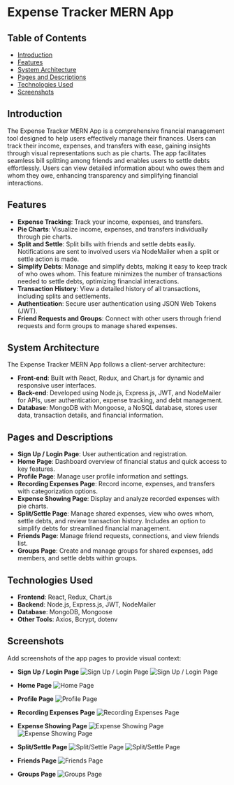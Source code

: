 # Expense Tracker MERN App

## Table of Contents
- [Introduction](#introduction)
- [Features](#features)
- [System Architecture](#system-architecture)
- [Pages and Descriptions](#pages-and-descriptions)
- [Technologies Used](#technologies-used)
- [Screenshots](#screenshots)

## Introduction
The Expense Tracker MERN App is a comprehensive financial management tool designed to help users effectively manage their finances. Users can track their income, expenses, and transfers with ease, gaining insights through visual representations such as pie charts. The app facilitates seamless bill splitting among friends and enables users to settle debts effortlessly. Users can view detailed information about who owes them and whom they owe, enhancing transparency and simplifying financial interactions.

## Features
- **Expense Tracking**: Track your income, expenses, and transfers.
- **Pie Charts**: Visualize income, expenses, and transfers individually through pie charts.
- **Split and Settle**: Split bills with friends and settle debts easily. Notifications are sent to involved users via NodeMailer when a split or settle action is made.
- **Simplify Debts**: Manage and simplify debts, making it easy to keep track of who owes whom. This feature minimizes the number of transactions needed to settle debts, optimizing financial interactions.
- **Transaction History**: View a detailed history of all transactions, including splits and settlements.
- **Authentication**: Secure user authentication using JSON Web Tokens (JWT).
- **Friend Requests and Groups**: Connect with other users through friend requests and form groups to manage shared expenses.

## System Architecture
The Expense Tracker MERN App follows a client-server architecture:
- **Front-end**: Built with React, Redux, and Chart.js for dynamic and responsive user interfaces.
- **Back-end**: Developed using Node.js, Express.js, JWT, and NodeMailer for APIs, user authentication, expense tracking, and debt management.
- **Database**: MongoDB with Mongoose, a NoSQL database, stores user data, transaction details, and financial information.

## Pages and Descriptions
- **Sign Up / Login Page**: User authentication and registration.
- **Home Page**: Dashboard overview of financial status and quick access to key features.
- **Profile Page**: Manage user profile information and settings.
- **Recording Expenses Page**: Record income, expenses, and transfers with categorization options.
- **Expense Showing Page**: Display and analyze recorded expenses with pie charts.
- **Split/Settle Page**: Manage shared expenses, view who owes whom, settle debts, and review transaction history. Includes an option to simplify debts for streamlined financial management.
- **Friends Page**: Manage friend requests, connections, and view friends list.
- **Groups Page**: Create and manage groups for shared expenses, add members, and settle debts within groups.

## Technologies Used
- **Frontend**: React, Redux, Chart.js
- **Backend**: Node.js, Express.js, JWT, NodeMailer
- **Database**: MongoDB, Mongoose
- **Other Tools**: Axios, Bcrypt, dotenv

## Screenshots
Add screenshots of the app pages to provide visual context:

- **Sign Up / Login Page**
  ![Sign Up / Login Page](Screenshots/Signup.png)
  ![Sign Up / Login Page](Screenshots/Login.png)


- **Home Page**
  ![Home Page](Screenshots/Home.png)

- **Profile Page**
  ![Profile Page](Screenshots/Profile.png)

- **Recording Expenses Page**
  ![Recording Expenses Page](Screenshots/Record%20Transaction.png)

- **Expense Showing Page**
  ![Expense Showing Page](Screenshots/View%20Transactions_1.png)
  ![Expense Showing Page](Screenshots/View%20Transactions_2.png)


- **Split/Settle Page**
  ![Split/Settle Page](Screenshots/Split:Settle_1.png)
  ![Split/Settle Page](Screenshots/Split:Settle_2.png)


- **Friends Page**
  ![Friends Page](Screenshots/Friends.png)

- **Groups Page**
  ![Groups Page](Screenshots/Groups.png)
